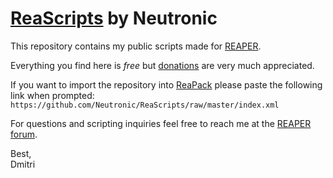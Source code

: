 # [ReaScripts](https://www.reaper.fm/sdk/reascript/reascript.php) by Neutronic
This repository contains my public scripts made for [REAPER](https://www.reaper.fm).

Everything you find here is *free* but [donations](https://www.paypal.me/SIXSTARCOS) are very much appreciated.

If you want to import the repository into [ReaPack](https://reapack.com) please paste the following link when prompted:
`https://github.com/Neutronic/ReaScripts/raw/master/index.xml`

For questions and scripting inquiries feel free to reach me at the [REAPER forum](https://forum.cockos.com/member.php?u=66313).

Best,  
Dmitri
